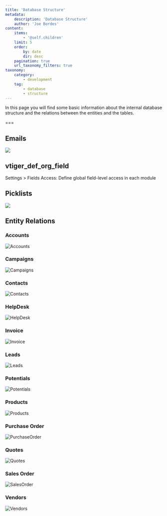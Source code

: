 ```yaml
---
title: 'Database Structure'
metadata:
    description: 'Database Structure'
    author: 'Joe Bordes'
content:
    items:
        - '@self.children'
    limit: 5
    order:
        by: date
        dir: desc
    pagination: true
    url_taxonomy_filters: true
taxonomy:
    category:
        - development
    tag:
        - database
        - structure
---
```


In this page you will find some basic information about the internal database structure and the relations between the entities and the tables.

===

## Emails

![](emailer.png?width=100%)

## vtiger\_def\_org\_field

Settings &gt; Fields Access: Define global field-level access in each module

## Picklists

![](picklister.png?width=100%)

## Entity Relations

### Accounts

![Accounts](accountrelations.png?width=100%)

### Campaigns

![Campaigns](campaignrelations.png?width=100%)

### Contacts

![Contacts](contactrelations.png?width=100%)

### HelpDesk

![HelpDesk](helpdeskrelations.png?width=100%)

### Invoice

![Invoice](invoicerelations.png?width=100%)

### Leads

![Leads](leadsrelations.png?width=100%)

### Potentials

![Potentials](potentialrelations.png?width=100%)

### Products

![Products](productrelations.png?width=100%)

### Purchase Order

![PurchaseOrder](purchaseorderrelations.png?width=100%)

### Quotes

![Quotes](quoterelations.png?width=100%)

### Sales Order

![SalesOrder](salesorderrelations.png?width=100%)

### Vendors

![Vendors](vendorrelations.png?width=100%)
